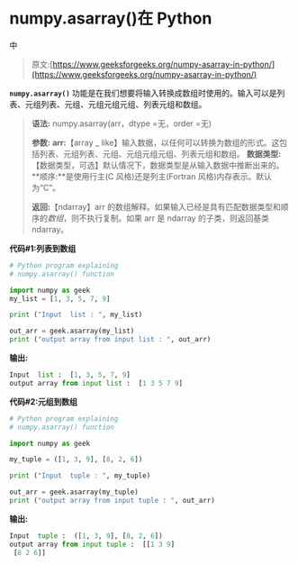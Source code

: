 # numpy.asarray()在 Python

中

> 原文:[https://www.geeksforgeeks.org/numpy-asarray-in-python/](https://www.geeksforgeeks.org/numpy-asarray-in-python/)

**`numpy.asarray()`** 功能是在我们想要将输入转换成数组时使用的。输入可以是列表、元组列表、元组、元组元组元组、列表元组和数组。

> **语法:** numpy.asarray(arr，dtype =无，order =无)
> 
> **参数:**
> **arr:**【array _ like】输入数据，以任何可以转换为数组的形式。这包括列表、元组列表、元组、元组元组元组、列表元组和数组。
> **数据类型:**【数据类型，可选】默认情况下，数据类型是从输入数据中推断出来的。
> **顺序:**是使用行主(C 风格)还是列主(Fortran 风格)内存表示。默认为“C”。
> 
> **返回:**【ndarray】arr 的数组解释。如果输入已经是具有匹配数据类型和顺序的*数组*，则不执行复制。如果 arr 是 ndarray 的子类，则返回基类 ndarray。

**代码#1:列表到数组**

```py
# Python program explaining
# numpy.asarray() function

import numpy as geek
my_list = [1, 3, 5, 7, 9]

print ("Input  list : ", my_list)

out_arr = geek.asarray(my_list)
print ("output array from input list : ", out_arr) 
```

**输出:**

```py
Input  list :  [1, 3, 5, 7, 9]
output array from input list :  [1 3 5 7 9]

```

**代码#2:元组到数组**

```py
# Python program explaining
# numpy.asarray() function

import numpy as geek

my_tuple = ([1, 3, 9], [8, 2, 6])

print ("Input  tuple : ", my_tuple)

out_arr = geek.asarray(my_tuple) 
print ("output array from input tuple : ", out_arr) 
```

**输出:**

```py
Input  tuple :  ([1, 3, 9], [8, 2, 6])
output array from input tuple :  [[1 3 9]
 [8 2 6]]

```